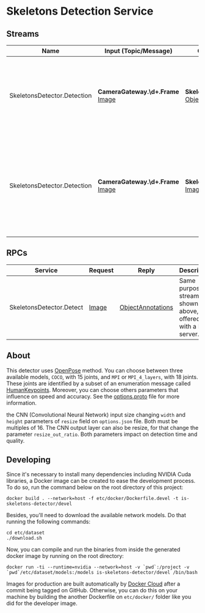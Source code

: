 Skeletons Detection Service
===

Streams
---

| Name | Input (Topic/Message) | Output (Topic/Message) | Description |
| ---- | --------------------- | ---------------------- | ----------- |
| SkeletonsDetector.Detection | **CameraGateway.\d+.Frame** [Image] | **SkeletonsDetector.\d+.Detection** [ObjectAnnotations] | Detect skeletons on images published by cameras and publishes an ObjectAnnotations message containing all the skeletons detected |
| SkeletonsDetector.Detection | **CameraGateway.\d+.Frame** [Image] | **SkeletonsDetector.\d+.Rendered** [Image] | After detection, skeletons are drew on input image and published for visualization. **NOTE:** *This stream will be deprecated after [mjpeg server](https://github.com/labviros/is-mjpeg-server) became able to render any [ObjectAnnotations]* |



RPCs
---
| Service | Request | Reply | Description |
| ------- | ------- | ------| ----------- |
| SkeletonsDetector.Detect | [Image] | [ObjectAnnotations] | Same purpose of stream shown above, but offered with a RPC server. |

[Image]: https://github.com/labviros/is-msgs/blob/modern-cmake/docs/README.md#is.vision.Image
[ObjectAnnotations]: https://github.com/labviros/is-msgs/blob/modern-cmake/docs/README.md#is.vision.ObjectAnnotations


About
---

This detector uses [OpenPose](https://github.com/CMU-Perceptual-Computing-Lab/openpose) method. You can choose between three available models, `COCO`, with 15 joints,  and `MPI` or `MPI_4_layers`, with 18 joints. These joints are identified by a subset of an enumeration message called [HumanKeypoints](https://github.com/labviros/is-msgs/blob/modern-cmake/docs/README.md#humankeypoints). Moreover, you can choose others parameters that influence on speed and accuracy. See the [options.proto](https://github.com/labviros/is-skeletons-detector/blob/openpose/src/is/conf/options.proto) file for more information.

the CNN (Convolutional Neural Network) input size changing `width` and `height` parameters of `resize` field on `options.json` file. Both must be multiples of 16. The CNN output layer can also be resize, for that change the parameter `resize_out_ratio`. Both parameters impact on detection time and quality.

 
Developing
---

Since it's necessary to install many dependencies including NVIDIA Cuda libraries, a Docker image can be created to ease the development process. To do so, run the command below on the root directory of this project:

```shell
docker build . --network=host -f etc/docker/Dockerfile.devel -t is-skeletons-detector/devel
```

Besides, you'll need to download the available network models. Do that running the following commands:

```shell
cd etc/dataset
./download.sh
```

Now, you can compile and run the binaries from inside the generated docker image by running on the root directory:

```shell
docker run -ti --runtime=nvidia --network=host -v `pwd`:/project -v `pwd`/etc/dataset/models:/models is-skeletons-detector/devel /bin/bash
```

Images for production are built automatically by [Docker Cloud](https://cloud.docker.com/) after a commit being tagged on GitHub. Otherwise, you can do this on your machine by building the another Dockerfile on `etc/docker/` folder like you did for the developer image.